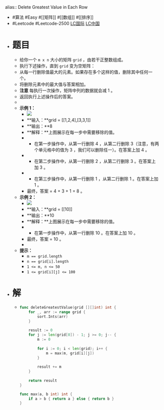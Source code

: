 alias:: Delete Greatest Value in Each Row

- #算法 #Easy #[[矩阵]] #[[数组]] #[[排序]]
- #Leetcode #Leetcode-2500 [LC国际](https://leetcode.com/problems/delete-greatest-value-in-each-row/) [LC中国](https://leetcode.cn/problems/delete-greatest-value-in-each-row/)
- # 题目
	- 给你一个 `m x n` 大小的矩阵 `grid` ，由若干正整数组成。
	- 执行下述操作，直到 `grid` 变为空矩阵：
	- 从每一行删除值最大的元素。如果存在多个这样的值，删除其中任何一个。
	- 将删除元素中的最大值与答案相加。
	- **注意** 每执行一次操作，矩阵中列的数据就会减 1 。
	- 返回执行上述操作后的答案。
	-
	- **示例 1：**
		- ![](https://assets.leetcode.com/uploads/2022/10/19/q1ex1.jpg)
		- **输入：**grid = [[1,2,4],[3,3,1]]
		- **输出：**8
		- **解释：**上图展示在每一步中需要移除的值。
		- - 在第一步操作中，从第一行删除 4 ，从第二行删除 3（注意，有两个单元格中的值为 3 ，我们可以删除任一）。在答案上加 4 。
		- - 在第二步操作中，从第一行删除 2 ，从第二行删除 3 。在答案上加 3 。
		- - 在第三步操作中，从第一行删除 1 ，从第二行删除 1 。在答案上加 1 。
		- 最终，答案 = 4 + 3 + 1 = 8 。
	- **示例 2：**
		- ![](https://assets.leetcode.com/uploads/2022/10/19/q1ex2.jpg)
		- **输入：**grid = [[10]]
		- **输出：**10
		- **解释：**上图展示在每一步中需要移除的值。
		- - 在第一步操作中，从第一行删除 10 。在答案上加 10 。
		- 最终，答案 = 10 。
		-
	- **提示：**
		- `m == grid.length`
		- `n == grid[i].length`
		- `1 <= m, n <= 50`
		- `1 <= grid[i][j] <= 100`
- # 解
	- ```go
	  func deleteGreatestValue(grid [][]int) int {
	      for _, arr := range grid {
	          sort.Ints(arr)
	      }
	      
	      result := 0
	      for j := len(grid[0]) - 1; j >= 0; j-- {
	          m := 0
	          
	          for i := 0; i < len(grid); i++ {
	              m = max(m, grid[i][j])
	          }
	          
	          result += m
	      }
	      
	      return result
	  }
	  
	  func max(a, b int) int {
	      if a > b { return a } else { return b }
	  }
	  ```